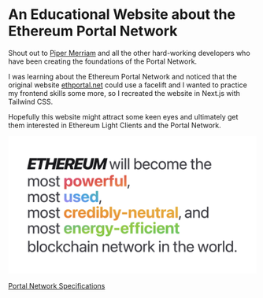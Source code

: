 # An Educational Website about the Ethereum Portal Network

Shout out to [Piper Merriam](https://github.com/pipermerriam) and all the other hard-working developers who have been creating the foundations of the Portal Network.

I was learning about the Ethereum Portal Network and noticed that the original website [ethportal.net](https://ethportal.net) could use a facelift and I wanted to practice my frontend skills some more, so I recreated the website in Next.js with Tailwind CSS.

Hopefully this website might attract some keen eyes and ultimately get them interested in Ethereum Light Clients and the Portal Network.

![DEMO](./public/demo.png)

[Portal Network Specifications](https://github.com/ethereum/portal-network-specs)
